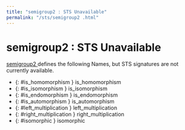 ```yaml
---
title: "semigroup2 : STS Unavailable"
permalink: "/sts/semigroup2 .html"
---
```


# semigroup2 : STS Unavailable


[semigroup2 ](/cd/semigroup2 )
defines the following Names, but STS signatures are not currently available.


 *  {: #is_homomorphism } is_homomorphism
 *  {: #is_isomorphism } is_isomorphism
 *  {: #is_endomorphism } is_endomorphism
 *  {: #is_automorphism } is_automorphism
 *  {: #left_multiplication } left_multiplication
 *  {: #right_multiplication } right_multiplication
 *  {: #isomorphic } isomorphic